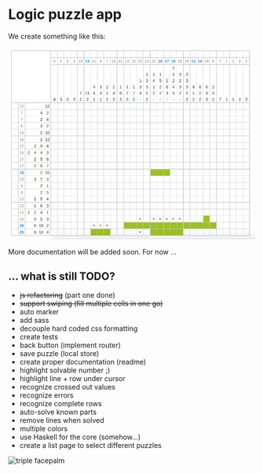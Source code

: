 Logic puzzle app
================

We create something like this:

![app screenshot](assets/logic_preview.png)

More documentation will be added soon. For now ...

... what is still TODO?
-----------------------

* ~~js refactoring~~ (part one done)
* ~~support swiping (fill multiple cells in one go)~~
* auto marker
* add sass
* decouple hard coded css formatting
* create tests
* back button (implement router)
* save puzzle (local store)
* create proper documentation (readme)
* highlight solvable number ;)
* highlight line + row under cursor
* recognize crossed out values
* recognize errors
* recognize complete rows
* auto-solve known parts
* remove lines when solved
* multiple colors
* use Haskell for the core (somehow...)
* create a list page to select different puzzles

![triple facepalm](http://bit.ly/1p8Mt49)
